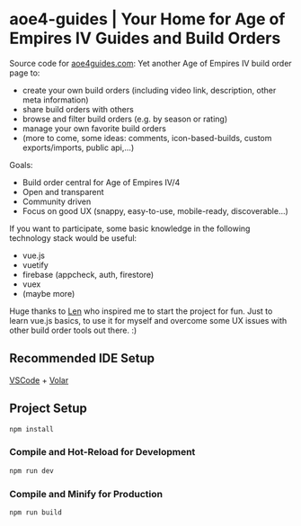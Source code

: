 # aoe4-guides | Your Home for Age of Empires IV Guides and Build Orders 

Source code for [aoe4guides.com](https://aoe4guides.com): Yet another Age of Empires IV build order page to:
* create your own build orders (including video link, description, other meta information)
* share build orders with others
* browse and filter build orders (e.g. by season or rating)
* manage your own favorite build orders
* (more to come, some ideas: comments, icon-based-builds, custom exports/imports, public api,...)

Goals:
* Build order central for Age of Empires IV/4
* Open and transparent
* Community driven
* Focus on good UX (snappy, easy-to-use, mobile-ready, discoverable...)

If you want to participate, some basic knowledge in the following technology stack would be useful:
* vue.js
* vuetify
* firebase (appcheck, auth, firestore)
* vuex
* (maybe more)

Huge thanks to [Len](https://github.com/LENpolygon) who inspired me to start the project for fun. Just to learn vue.js basics, to use it for myself and overcome some
UX issues with other build order tools out there. :)

## Recommended IDE Setup

[VSCode](https://code.visualstudio.com/) + [Volar](https://marketplace.visualstudio.com/items?itemName=Vue.volar)

## Project Setup

```sh
npm install
```

### Compile and Hot-Reload for Development

```sh
npm run dev
```

### Compile and Minify for Production

```sh
npm run build
```
